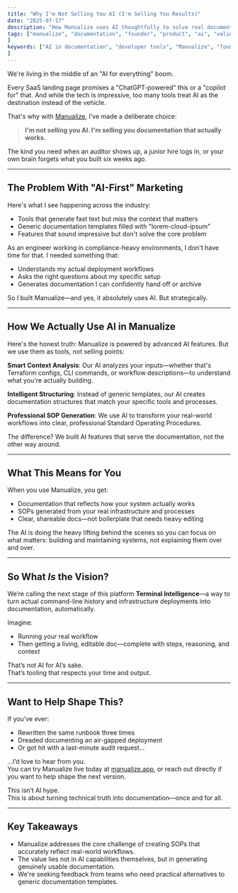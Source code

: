 ```yaml
---
title: "Why I'm Not Selling You AI (I'm Selling You Results)"
date: "2025-07-17"
description: "How Manualize uses AI thoughtfully to solve real documentation problems—without the hype"
tags: ["manualize", "documentation", "founder", "product", "ai", "validation", "cli", "terminal intelligence", "devtools", "startup"
]
keywords: ["AI in documentation", "developer tools", "Manualize", "founder story", "startup blog", "CLI workflows", "technical documentation", "terminal intelligence", "practical AI", "real-world automation"
]
---
```


We're living in the middle of an "AI for everything" boom.

Every SaaS landing page promises a "ChatGPT-powered" this or a "copilot for" that. And while the tech is impressive, too many tools treat AI as the destination instead of the vehicle.

That's why with [Manualize](https://manualize.app), I've made a deliberate choice:

> **I'm not selling you AI. I'm selling you documentation that actually works.**

The kind you need when an auditor shows up, a junior hire logs in, or your own brain forgets what you built six weeks ago.

---

## The Problem With "AI-First" Marketing

Here's what I see happening across the industry:

- Tools that generate fast text but miss the context that matters
- Generic documentation templates filled with "lorem-cloud-ipsum"
- Features that sound impressive but don't solve the core problem

As an engineer working in compliance-heavy environments, I don't have time for that. I needed something that:

- Understands my actual deployment workflows
- Asks the right questions about my specific setup
- Generates documentation I can confidently hand off or archive

So I built Manualize—and yes, it absolutely uses AI. But strategically.

---

## How We Actually Use AI in Manualize

Here's the honest truth: Manualize is powered by advanced AI features. But we use them as tools, not selling points:

**Smart Context Analysis**: Our AI analyzes your inputs—whether that's Terraform configs, CLI commands, or workflow descriptions—to understand what you're actually building.

**Intelligent Structuring**: Instead of generic templates, our AI creates documentation structures that match your specific tools and processes.

**Professional SOP Generation**: We use AI to transform your real-world workflows into clear, professional Standard Operating Procedures.

The difference? We built AI features that serve the documentation, not the other way around.

---

## What This Means for You

When you use Manualize, you get:

- Documentation that reflects how your system actually works
- SOPs generated from your real infrastructure and processes  
- Clear, shareable docs—not boilerplate that needs heavy editing

The AI is doing the heavy lifting behind the scenes so you can focus on what matters: building and maintaining systems, not explaining them over and over.

---

## So What *Is* the Vision?

We’re calling the next stage of this platform **Terminal Intelligence**—a way to turn actual command-line history and infrastructure deployments into documentation, automatically.

Imagine:

- Running your real workflow
- Then getting a living, editable doc—complete with steps, reasoning, and context

That’s not AI for AI’s sake.  
That’s tooling that respects your time and output.

---

## Want to Help Shape This?

If you’ve ever:

- Rewritten the same runbook three times
- Dreaded documenting an air-gapped deployment
- Or got hit with a last-minute audit request…

…I’d love to hear from you.  
You can try Manualize live today at [manualize.app](https://manualize.app), or reach out directly if you want to help shape the next version.

This isn’t AI hype.  
This is about turning technical truth into documentation—once and for all.

---

## Key Takeaways

- Manualize addresses the core challenge of creating SOPs that accurately reflect real-world workflows.
- The value lies not in AI capabilities themselves, but in generating genuinely usable documentation.
- We're seeking feedback from teams who need practical alternatives to generic documentation templates.
